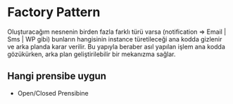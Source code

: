 ﻿# Factory Pattern
Oluşturacağım nesnenin birden fazla farklı türü varsa (notification => Email | Sms | WP gibi) bunların hangisinin instance türetileceği ana kodda gizlenir ve arka planda karar verilir. Bu yapıyla beraber asıl yapılan işlem ana kodda gözükürken, arka plan geliştirilebilir bir mekanızma sağlar.

## Hangi prensibe uygun
- Open/Closed Prensibine